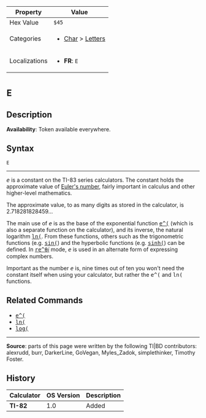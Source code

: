 | Property      | Value |
|---------------|-------|
| Hex Value     | `$45`|
| Categories    | <ul><li>[Char](<../categories/Char.md>) > [Letters](<../categories/Char.md#Letters>)</li></ul> |
| Localizations | <ul><li><b>FR</b>: `E`</li></ul> |

# `E`

## Description



<b>Availability</b>: Token available everywhere.

## Syntax
`E`

<hr>

<tt><em>e</em></tt> is a constant on the TI-83 series calculators. The constant holds the approximate value of [Euler's number](https://mathworld.wolfram.com/e.html), fairly important in calculus and other higher-level mathematics.

The approximate value, to as many digits as stored in the calculator, is 2.718281828459…

The main use of <tt><em>e</em></tt> is as the base of the exponential function <tt><a href="e^(.md">e^(</a></tt> (which is also a separate function on the calculator), and its inverse, the natural logarithm <tt><a href="ln(.md">ln(</a></tt>. From these functions, others such as the trigonometric functions (e.g. <tt><a href="sin(.md">sin(</a></tt>) and the hyperbolic functions (e.g. <tt><a href="sinh(.md">sinh(</a></tt>) can be defined. In <tt><a href="re^θ𝑖.md">re^θ𝑖</a></tt> mode, <tt><em>e</em></tt> is used in an alternate form of expressing complex numbers.

Important as the number <tt><em>e</em></tt> is, nine times out of ten you won't need the constant itself when using your calculator, but rather the <tt>e^(</tt> and <tt>ln(</tt> functions.

## Related Commands

*   <tt><a href="e^(.md">e^(</a></tt>
*   <tt><a href="ln(.md">ln(</a></tt>
*   <tt><a href="log(.md">log(</a></tt>

* * *

**Source**: parts of this page were written by the following TI|BD contributors: alexrudd, burr, DarkerLine, GoVegan, Myles_Zadok, simplethinker, Timothy Foster.

## History
| Calculator | OS Version | Description |
|------------|------------|-------------|
| <b>TI-82</b> | 1.0 | Added |


